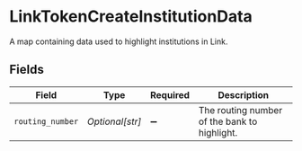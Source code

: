 # LinkTokenCreateInstitutionData

A map containing data used to highlight institutions in Link.


## Fields

| Field                                        | Type                                         | Required                                     | Description                                  |
| -------------------------------------------- | -------------------------------------------- | -------------------------------------------- | -------------------------------------------- |
| `routing_number`                             | *Optional[str]*                              | :heavy_minus_sign:                           | The routing number of the bank to highlight. |